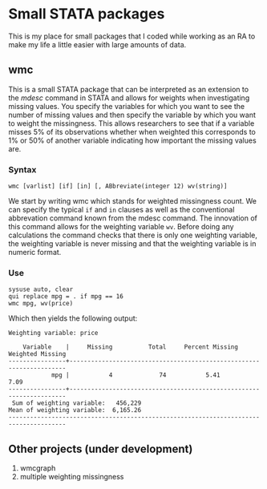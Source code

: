 # Small STATA packages
This is my place for small packages that I coded while working as an RA to make my life a little easier with large amounts of data. 

## wmc

This is a small STATA package that can be interpreted as an extension to the _mdesc_ command in STATA and allows for weights when investigating missing values. You specify the variables for which you want to see the number of missing values and then specify the variable by which you want to weight the missingness. This allows researchers to see that if a variable misses 5% of its observations whether when weighted this corresponds to 1% or 50% of another variable indicating how important the missing values are. 

### Syntax

```
wmc [varlist] [if] [in] [, ABbreviate(integer 12) wv(string)]
```

We start by writing wmc which stands for weighted missingness count. We can specify the typical `if` and `in` clauses as well as the conventional abbrevation command known from the mdesc command. The innovation of this command allows for the weighting variable `wv`. Before doing any calculations the command checks that there is only one weighting variable, the weighting variable is never missing and that the weighting variable is in numeric format. 

### Use

```
sysuse auto, clear
qui replace mpg = . if mpg == 16
wmc mpg, wv(price)
```

Which then yields the following output:

```
Weighting variable: price

    Variable    |     Missing          Total     Percent Missing      Weighted Missing
----------------+---------------------------------------------------------------------
            mpg |           4             74           5.41           7.09
----------------+---------------------------------------------------------------------
 Sum of weighting variable:   456,229
Mean of weighting variable:  6,165.26
--------------------------------------------------------------------------------------
```



## Other projects (under development)

1. wmcgraph
2. multiple weighting missingness
